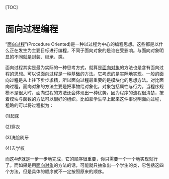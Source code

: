 [TOC]

# 面向过程编程

“[面向过程](https://baike.baidu.com/item/面向过程/9957246)”(Procedure Oriented)是一种以过程为中心的编程思想。这些都是以什么正在发生为主要目标进行编程，不同于面向对象的是谁在受影响。与面向对象明显的不同就是封装、继承、类。

面向过程其实是最为实际的一种思考方式，就算是[面向对象](https://baike.baidu.com/item/面向对象)的方法也是含有面向过程的思想。可以说面向过程是一种基础的方法。它考虑的是实际地实现。一般的面向过程是从上往下步步求精，所以面向过程最重要的是模块化的思想方法。对比面向过程，面向对象的方法主要是把事物给对象化，对象包括属性与行为。当程序规模不是很大时，面向过程的方法还会体现出一种优势。因为程序的流程很清楚，按着模块与函数的方法可以很好的组织。比如拿学生早上起来这件事说明面向过程，粗略的可以将过程拟为：

(1)起床

(2)穿衣

(3)洗脸刷牙

(4)去学校

而这4步就是一步一步地完成，它的顺序很重要，你只需要一个一个地实现就行了。而如果是用[面向对象](https://baike.baidu.com/item/面向对象)的方法的话，可能就只抽象出一个学生的类，它包括这四个方法，但是具体的顺序就不一定按照原来的顺序。